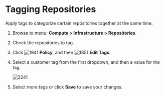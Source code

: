 # Tagging Repositories

Apply tags to categorize certain repositories together at the same time.

1. Browse to menu: **Compute > Infrastructure > Repositories**.

2. Check the repositories to tag.

3. Click ![1941](../images/1941.png) **Policy**, and then
   ![1851](../images/1851.png) **Edit Tags**.

4. Select a customer tag from the first dropdown,
   and then a value for the tag.

    ![2241](../images/2241.png)

5. Select more tags or click **Save** to save your changes.
